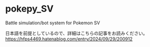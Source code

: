 # pokepy_SV
Battle simulation/bot system for Pokemon SV

日本語を前提としているので、詳細はこちらの記事をお読みください。
https://hfps4469.hatenablog.com/entry/2024/09/29/200912
